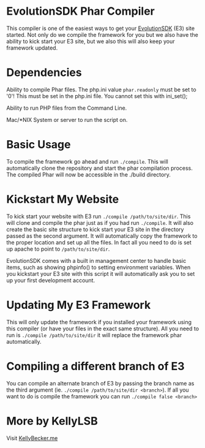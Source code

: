 EvolutionSDK Phar Compiler
==========================
This compiler is one of the easiest ways to get your [EvolutionSDK](http://github.com/EvolutionSDK/EvolutionSDK) (E3) site started. Not only do we compile the framework for you but we also have the ability to kick start your E3 site, but we also this will also keep your framework updated.

Dependencies
============
Ability to compile Phar files. The php.ini value `phar.readonly` must be set to '0'! This must be set in the php.ini file. You cannot set this with ini_set();

Ability to run PHP files from the Command Line.

Mac/*NIX System or server to run the script on.

Basic Usage
===========
To compile the framework go ahead and run `./compile`. This will automatically clone the repository and start the phar compilation process. The compiled Phar will now be accessible in the ./build directory.

Kickstart My Website
====================
To kick start your website with E3 run `./compile /path/to/site/dir`. This will clone and compile the phar just as if you had run `./compile`. It will also create the basic site structure to kick start your E3 site in the directory passed as the second argument. It will automatically copy the framework to the proper location and set up all the files. In fact all you need to do is set up apache to point to `/path/to/site/dir`.

EvolutionSDK comes with a built in management center to handle basic items, such as showing phpinfo() to setting environment variables. When you kickstart your E3 site with this script it will automatically ask you to set up your first development account.

Updating My E3 Framework
========================
This will only update the framework if you installed your framework using this compiler (or have your files in the exact same structure). All you need to run is `./compile /path/to/site/dir` it will replace the framework phar automatically.

Compiling a different branch of E3
==================================
You can compile an alternate branch of E3 by passing the branch name as the third argument (ie. `./compile /path/to/site/dir <branch>`). If all you want to do is compile the framework you can run `./compile false <branch>`

More by KellyLSB
================
Visit [KellyBecker.me](http://kellybecker.me)
